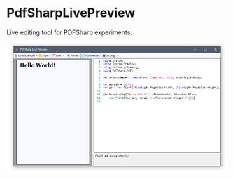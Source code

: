 # PdfSharpLivePreview

Live editing tool for PDFSharp experiments.

![Screenshot](https://raw.githubusercontent.com/piksel/PdfSharpLivePreview/master/screenshot.png)
